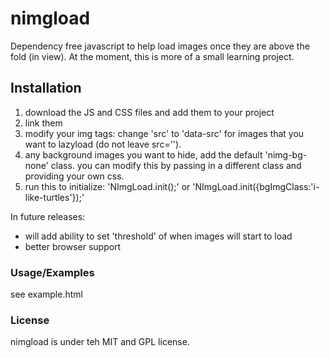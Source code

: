 # nimgload

Dependency free javascript to help load images once they are above the fold (in view). At the moment, this is more of a small learning project.

## Installation

1. download the JS and CSS files and add them to your project
2. link them
3. modify your img tags: change 'src' to 'data-src' for images that you want to lazyload (do not leave src='').
4. any background images you want to hide, add the default 'nimg-bg-none' class. you can modify this by passing in a different class and providing your own css.
5. run this to initialize: 'NImgLoad.init();' or 'NImgLoad.init({bgImgClass:'i-like-turtles'});'

In future releases:

* will add ability to set 'threshold' of when images will start to load
* better browser support

### Usage/Examples

see example.html

### License

nimgload is under teh MIT and GPL license.